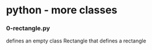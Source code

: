 # python - more classes
### 0-rectangle.py
defines an empty class Rectangle that defines a rectangle
